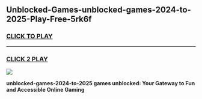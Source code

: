 
## Unblocked-Games-unblocked-games-2024-to-2025-Play-Free-5rk6f
<h3>
<a href="https://premium76.site?title=unblocked-games-2024-to-2025&ref=15A">CLICK TO PLAY</a></h3>
<hr>

<h3>
<a href="https://premium76.site?title=unblocked-games-2024-to-2025&ref=15A">CLICK 2 PLAY</a>
  
</h3>

<a href="https://premium76.site?title=unblocked-games-2024-to-2025&ref=15A"><img src="https://clearcache.store/games.png"></a>


**unblocked-games-2024-to-2025 games unblocked: Your Gateway to Fun and Accessible Online Gaming**
